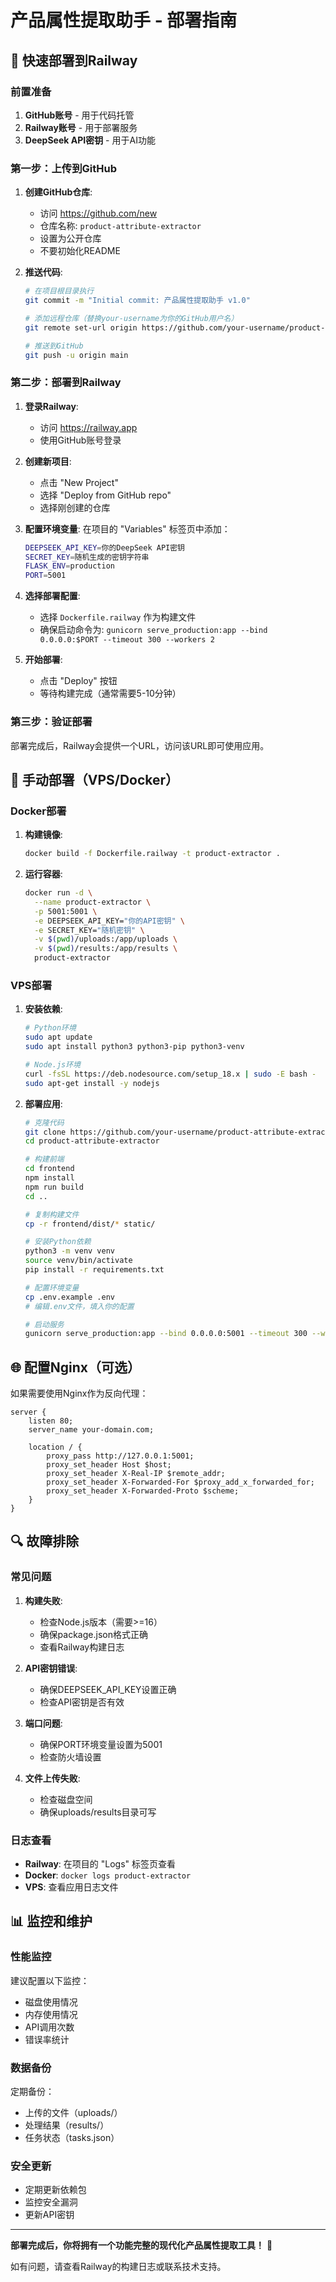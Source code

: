 # 产品属性提取助手 - 部署指南

## 🚀 快速部署到Railway

### 前置准备
1. **GitHub账号** - 用于代码托管
2. **Railway账号** - 用于部署服务
3. **DeepSeek API密钥** - 用于AI功能

### 第一步：上传到GitHub

1. **创建GitHub仓库**:
   - 访问 https://github.com/new
   - 仓库名称: `product-attribute-extractor`
   - 设置为公开仓库
   - 不要初始化README

2. **推送代码**:
   ```bash
   # 在项目根目录执行
   git commit -m "Initial commit: 产品属性提取助手 v1.0"

   # 添加远程仓库（替换your-username为你的GitHub用户名）
   git remote set-url origin https://github.com/your-username/product-attribute-extractor.git

   # 推送到GitHub
   git push -u origin main
   ```

### 第二步：部署到Railway

1. **登录Railway**:
   - 访问 https://railway.app
   - 使用GitHub账号登录

2. **创建新项目**:
   - 点击 "New Project"
   - 选择 "Deploy from GitHub repo"
   - 选择刚创建的仓库

3. **配置环境变量**:
   在项目的 "Variables" 标签页中添加：
   ```bash
   DEEPSEEK_API_KEY=你的DeepSeek API密钥
   SECRET_KEY=随机生成的密钥字符串
   FLASK_ENV=production
   PORT=5001
   ```

4. **选择部署配置**:
   - 选择 `Dockerfile.railway` 作为构建文件
   - 确保启动命令为: `gunicorn serve_production:app --bind 0.0.0.0:$PORT --timeout 300 --workers 2`

5. **开始部署**:
   - 点击 "Deploy" 按钮
   - 等待构建完成（通常需要5-10分钟）

### 第三步：验证部署

部署完成后，Railway会提供一个URL，访问该URL即可使用应用。

## 🔧 手动部署（VPS/Docker）

### Docker部署

1. **构建镜像**:
   ```bash
   docker build -f Dockerfile.railway -t product-extractor .
   ```

2. **运行容器**:
   ```bash
   docker run -d \
     --name product-extractor \
     -p 5001:5001 \
     -e DEEPSEEK_API_KEY="你的API密钥" \
     -e SECRET_KEY="随机密钥" \
     -v $(pwd)/uploads:/app/uploads \
     -v $(pwd)/results:/app/results \
     product-extractor
   ```

### VPS部署

1. **安装依赖**:
   ```bash
   # Python环境
   sudo apt update
   sudo apt install python3 python3-pip python3-venv

   # Node.js环境
   curl -fsSL https://deb.nodesource.com/setup_18.x | sudo -E bash -
   sudo apt-get install -y nodejs
   ```

2. **部署应用**:
   ```bash
   # 克隆代码
   git clone https://github.com/your-username/product-attribute-extractor.git
   cd product-attribute-extractor

   # 构建前端
   cd frontend
   npm install
   npm run build
   cd ..

   # 复制构建文件
   cp -r frontend/dist/* static/

   # 安装Python依赖
   python3 -m venv venv
   source venv/bin/activate
   pip install -r requirements.txt

   # 配置环境变量
   cp .env.example .env
   # 编辑.env文件，填入你的配置

   # 启动服务
   gunicorn serve_production:app --bind 0.0.0.0:5001 --timeout 300 --workers 2
   ```

## 🌐 配置Nginx（可选）

如果需要使用Nginx作为反向代理：

```nginx
server {
    listen 80;
    server_name your-domain.com;

    location / {
        proxy_pass http://127.0.0.1:5001;
        proxy_set_header Host $host;
        proxy_set_header X-Real-IP $remote_addr;
        proxy_set_header X-Forwarded-For $proxy_add_x_forwarded_for;
        proxy_set_header X-Forwarded-Proto $scheme;
    }
}
```

## 🔍 故障排除

### 常见问题

1. **构建失败**:
   - 检查Node.js版本（需要>=16）
   - 确保package.json格式正确
   - 查看Railway构建日志

2. **API密钥错误**:
   - 确保DEEPSEEK_API_KEY设置正确
   - 检查API密钥是否有效

3. **端口问题**:
   - 确保PORT环境变量设置为5001
   - 检查防火墙设置

4. **文件上传失败**:
   - 检查磁盘空间
   - 确保uploads/results目录可写

### 日志查看

- **Railway**: 在项目的 "Logs" 标签页查看
- **Docker**: `docker logs product-extractor`
- **VPS**: 查看应用日志文件

## 📊 监控和维护

### 性能监控

建议配置以下监控：
- 磁盘使用情况
- 内存使用情况
- API调用次数
- 错误率统计

### 数据备份

定期备份：
- 上传的文件（uploads/）
- 处理结果（results/）
- 任务状态（tasks.json）

### 安全更新

- 定期更新依赖包
- 监控安全漏洞
- 更新API密钥

---

**部署完成后，你将拥有一个功能完整的现代化产品属性提取工具！** 🎉

如有问题，请查看Railway的构建日志或联系技术支持。